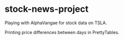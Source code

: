 # stock-news-project

Playing with AlphaVangae for stock data on TSLA.

Printing price differences between days in PrettyTables.
